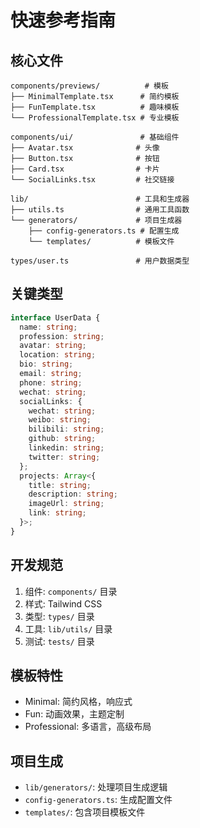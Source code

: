 # 快速参考指南

## 核心文件
```
components/previews/          # 模板
├── MinimalTemplate.tsx      # 简约模板
├── FunTemplate.tsx          # 趣味模板
└── ProfessionalTemplate.tsx # 专业模板

components/ui/               # 基础组件
├── Avatar.tsx              # 头像
├── Button.tsx              # 按钮
├── Card.tsx                # 卡片
└── SocialLinks.tsx         # 社交链接

lib/                        # 工具和生成器
├── utils.ts                # 通用工具函数
└── generators/             # 项目生成器
    ├── config-generators.ts # 配置生成
    └── templates/          # 模板文件

types/user.ts               # 用户数据类型
```

## 关键类型
```typescript
interface UserData {
  name: string;
  profession: string;
  avatar: string;
  location: string;
  bio: string;
  email: string;
  phone: string;
  wechat: string;
  socialLinks: {
    wechat: string;
    weibo: string;
    bilibili: string;
    github: string;
    linkedin: string;
    twitter: string;
  };
  projects: Array<{
    title: string;
    description: string;
    imageUrl: string;
    link: string;
  }>;
}
```

## 开发规范
1. 组件: `components/` 目录
2. 样式: Tailwind CSS
3. 类型: `types/` 目录
4. 工具: `lib/utils/` 目录
5. 测试: `tests/` 目录

## 模板特性
- Minimal: 简约风格，响应式
- Fun: 动画效果，主题定制
- Professional: 多语言，高级布局

## 项目生成
- `lib/generators/`: 处理项目生成逻辑
- `config-generators.ts`: 生成配置文件
- `templates/`: 包含项目模板文件 